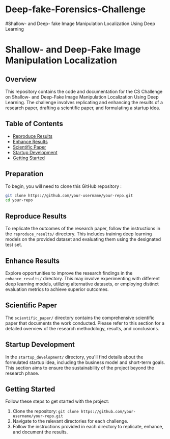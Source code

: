 # Deep-fake-Forensics-Challenge
#Shallow- and Deep- fake Image Manipulation 
Localization Using Deep Learning 

# Shallow- and Deep-Fake Image Manipulation Localization

## Overview

This repository contains the code and documentation for the CS Challenge on Shallow- and Deep-Fake Image Manipulation Localization Using Deep Learning. The challenge involves replicating and enhancing the results of a research paper, drafting a scientific paper, and formulating a startup idea.

## Table of Contents

- [Reproduce Results](#reproduce-results)
- [Enhance Results](#enhance-results)
- [Scientific Paper](#scientific-paper)
- [Startup Development](#startup-development)
- [Getting Started](#getting-started)

## Preparation 
To begin, you will need to clone this GitHub repository :
```bash
git clone https://github.com/your-username/your-repo.git
cd your-repo
```

## Reproduce Results

To replicate the outcomes of the research paper, follow the instructions in the `reproduce_results/` directory. This includes training deep learning models on the provided dataset and evaluating them using the designated test set.

## Enhance Results

Explore opportunities to improve the research findings in the `enhance_results/` directory. This may involve experimenting with different deep learning models, utilizing alternative datasets, or employing distinct evaluation metrics to achieve superior outcomes.

## Scientific Paper

The `scientific_paper/` directory contains the comprehensive scientific paper that documents the work conducted. Please refer to this section for a detailed overview of the research methodology, results, and conclusions.

## Startup Development

In the `startup_development/` directory, you'll find details about the formulated startup idea, including the business model and short-term goals. This section aims to ensure the sustainability of the project beyond the research phase.

## Getting Started

Follow these steps to get started with the project:

1. Clone the repository: `git clone https://github.com/your-username/your-repo.git`
2. Navigate to the relevant directories for each challenge.
3. Follow the instructions provided in each directory to replicate, enhance, and document the results.
